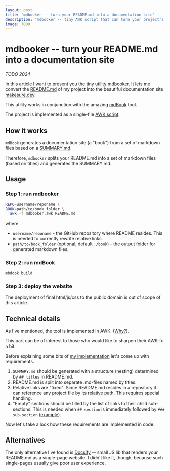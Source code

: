 ```yaml
---
layout: post
title: 'mdbooker -- turn your README.md into a documentation site'
description: "mdbooker -- tiny AWK script that can turn your project's README.md into a documentation site"
image: TODO
---
```


# mdbooker -- turn your README.md into a documentation site

_TODO 2024_

In this article I want to present you the tiny utility [mdbooker](https://github.com/xonixx/mdbooker). 
It lets me convert the [README.md](https://github.com/xonixx/makesure) of my project into the beautiful documentation site [makesure.dev](https://makesure.dev).

This utility works in conjunction with the amazing [mdBook](https://github.com/rust-lang/mdBook) tool.

The project is implemented as a single-file [AWK script](https://github.com/xonixx/mdbooker/blob/main/mdbooker.awk).   

## How it works

`mdBook` generates a documentation site (a "book") from a set of markdown files based on a [SUMMARY.md](https://rust-lang.github.io/mdBook/format/summary.html).

Therefore, `mdbooker` splits your README.md into a set of markdown files (based on titles) and generates the SUMMARY.md.


## Usage

### Step 1: run mdbooker

```sh
REPO=username/reponame \
BOOK=path/to/book_folder \
  awk -f mdbooker.awk README.md
```

where

- `username/reponame` - the GitHub repository where README resides. This is needed to correctly rewrite relative links.
- `path/to/book_folder` (optional, default `./book`) - the output folder for generated markdown files.

### Step 2: run mdBook

```sh
mbdook build
```

### Step 3: deploy the website

The deployment of final html/js/css to the public domain is out of scope of this article.

## Technical details

As I've mentioned, the tool is implemented in AWK. ([Why?](awk.md)).

This part can be of interest to those who would like to sharpen their AWK-fu a bit.

Before explaining some bits of [my implementation](https://github.com/xonixx/mdbooker/blob/main/mdbooker.awk) let's come up with requirements.

1. `SUMMARY.md` should be generated with a structure (nesting) determined by `## titles` in README.md.
2. README.md is split into separate .md-files named by titles.
3. Relative links are "fixed". Since README.md resides in a repository it can reference any project file by its relative path. This requires special handling.
4. "Empty" sections should be filled by the list of links to their child sub-sections. This is needed when `## section` is immediately followed by `### sub-section` ([example](https://makesure.dev/Directives.html)).   

Now let's take a look how these requirements are implemented in code.

  
## Alternatives

The only alternative I've found is [Docsify](https://colinhacks.com/essays/docs-the-smart-way) -- small JS lib that renders your README.md as a single-page website. I didn't like it, though, because such single-pages usually give poor user experience.